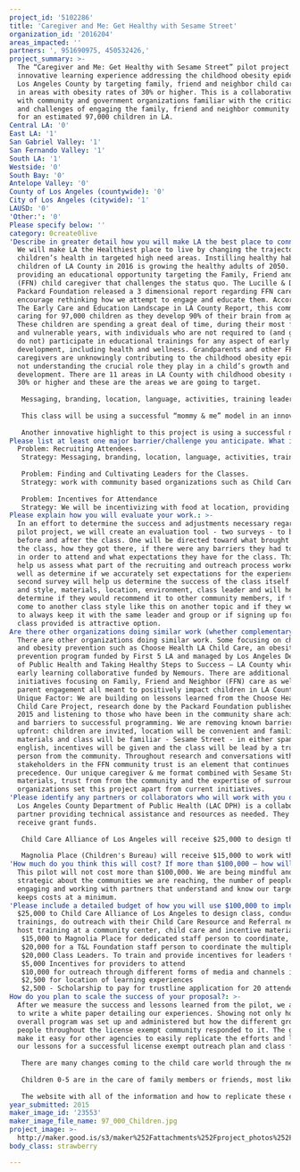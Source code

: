 ```yaml
---
project_id: '5102286'
title: 'Caregiver and Me: Get Healthy with Sesame Street'
organization_id: '2016204'
areas_impacted: ''
partners: ', 951690975, 450532426,'
project_summary: >-
  The “Caregiver and Me: Get Healthy with Sesame Street” pilot project is an
  innovative learning experience addressing the childhood obesity epidemic in
  Los Angeles County by targeting family, friend and neighbor child caregivers
  in areas with obesity rates of 30% or higher. This is a collaborative effort
  with community and government organizations familiar with the critical need
  and challenges of engaging the family, friend and neighbor community caring
  for an estimated 97,000 children in LA.
Central LA: '0'
East LA: '1'
San Gabriel Valley: '1'
San Fernando Valley: '1'
South LA: '1'
Westside: '0'
South Bay: '0'
Antelope Valley: '0'
County of Los Angeles (countywide): '0'
City of Los Angeles (citywide): '1'
LAUSD: '0'
'Other:': '0'
Please specify below: ''
category: 0create0live
'Describe in greater detail how you will make LA the best place to connect:': >-
  We will make LA the Healthiest place to live by changing the trajectory of
  children’s health in targeted high need areas. Instilling healthy habits in
  children of LA County in 2016 is growing the healthy adults of 2050. How? By
  providing an educational opportunity targeting the Family, Friend and Neighbor
  (FFN) child caregiver that challenges the status quo. The Lucille & David
  Packard Foundation released a 3 dimensional report regarding FFN caregivers to
  encourage rethinking how we attempt to engage and educate them. According to
  The Early Care and Education Landscape in LA County Report, this community is
  caring for 97,000 children as they develop 90% of their brain from ages 0-5.
  These children are spending a great deal of time, during their most formative
  and vulnerable years, with individuals who are not required to (and generally
  do not) participate in educational trainings for any aspect of early childhood
  development, including health and wellness. Grandparents and other FFN
  caregivers are unknowingly contributing to the childhood obesity epidemic by
  not understanding the crucial role they play in a child’s growth and
  development. There are 11 areas in LA County with childhood obesity rates at
  30% or higher and these are the areas we are going to target.
   
   Messaging, branding, location, language, activities, training leaders and style of training must be tailored to this audience to impact all aspects of early education including healthy habits.
   
   This class will be using a successful “mommy & me” model in an innovative way. Sesame Street materials create a familiar and common ground for leader, participants and children. Sharing information about physical activity, healthy cooking and purchasing healthful foods on a budget will feel like a fun outing with the children and not a “training” for the professional caregiver. Including the children in the learning event will also empower the caregiver to do these things in her home as he/she has already experienced how to do it WITH the children.
   
   Another innovative highlight to this project is using a successful model of leadership cultivations that Magnolia Place implemented with an FFN reading club project. Trust is cited time and again as the crux of a successful project in this community therefore the leaders of our classes will be individuals from the FFN community not only establishing a trusting environment during the class but cultivating leaders within the community.
Please list at least one major barrier/challenge you anticipate. What is your strategy for overcoming these obstacles?: |-
  Problem: Recruiting Attendees. 
   Strategy: Messaging, branding, location, language, activities, training leaders and style of training will be tailored to this audience’s needs and interests. We are also partnering with community based organizations that have established connections and networks to FFN caregivers including the Child Care Alliance of Los Angeles and Magnolia Place. May want to mention incentivizing the workshops - not sure if you need to mention the specifics of offering food, gift cards, or bus tokens. 
   
   Problem: Finding and Cultivating Leaders for the Classes. 
   Strategy: work with community based organizations such as Child Care Alliance of Los Angeles, Magnolia Place and Best Start Locations to get recommendations of who we can reach out to as well as put out a call to the community through these channels.
   
   Problem: Incentives for Attendance
   Strategy: We will be incentivizing with food at location, providing child care, a physical activity kit, gift cards et
Please explain how you will evaluate your work.: >-
  In an effort to determine the success and adjustments necessary regarding this
  pilot project, we will create an evaluation tool - two surveys - to be taken
  before and after the class. One will be directed toward what brought them to
  the class, how they got there, if there were any barriers they had to remove
  in order to attend and what expectations they have for the class. This will
  help us assess what part of the recruiting and outreach process worked best as
  well as determine if we accurately set expectations for the experience. The
  second survey will help us determine the success of the class itself - format
  and style, materials, location, environment, class leader and will help us
  determine if they would recommend it to other community members, if they would
  come to another class style like this on another topic and if they would want
  to always keep it with the same leader and group or if signing up for a random
  class provided is attractive option.
Are there other organizations doing similar work (whether complementary or competitive)? What is unique about your proposed approach?: >-
  There are other organizations doing similar work. Some focusing on child care
  and obesity prevention such as Choose Health LA Child Care, an obesity
  prevention program funded by First 5 LA and managed by Los Angeles Department
  of Public Health and Taking Healthy Steps to Success – LA County which is an
  early learning collaborative funded by Nemours. There are additional
  initiatives focusing on Family, Friend and Neighbor (FFN) care as well as
  parent engagement all meant to positively impact children in LA County. The
  Unique Factor: We are building on lessons learned from the Choose Health LA
  Child Care Project, research done by the Packard Foundation published in June
  2015 and listening to those who have been in the community share achievements
  and barriers to successful programming. We are removing known barriers
  upfront: children are invited, location will be convenient and familiar, the
  materials and class will be familiar - Sesame Street - in either spanish or
  english, incentives will be given and the class will be lead by a trusted
  person from the community. Throughout research and conversations with
  stakeholders in the FFN community trust is an element that continues to take
  precedence. Our unique caregiver & me format combined with Sesame Street
  materials, trust from from the community and the expertise of surrounding
  organizations set this project apart from current initiatives.
'Please identify any partners or collaborators who will work with you on this project. How much of the $100,000 grant award will each partner receive?': >-
  Los Angeles County Department of Public Health (LAC DPH) is a collaborative
  partner providing technical assistance and resources as needed. They will not
  receive grant funds.
   
   Child Care Alliance of Los Angeles will receive $25,000 to design the 1.5 hour class, Develop the 1.5 hour training based on the 3 Sesame Street Materials; “Mommy and Me”format, Conduct 12 trainings over the course of 1 year; Recruit FFN providers in partnership with our R&R’s (mailings, email blasts, phone calls), coordinate and host training (including food) at a local community center (Library, Parks and Rec Center, etc.), Provide child care and provide incentive materials - Physical Activity Kit
   
   Magnolia Place (Children's Bureau) will receive $15,000 to work with their existing network and additional channels of Family, Friend and Neighbor Caregivers. Magnolia Place will arrange outreach, child care, location and enable us to work within the trusting boundaries they have established with their FFN community.
'How much do you think this will cost? If more than $100,000 – how will you cover the additional costs?': >-
  This pilot will not cost more than $100,000. We are being mindful and
  strategic about the communities we are reaching, the number of people we are
  engaging and working with partners that understand and know our targets which
  keeps costs at a minimum.
'Please include a detailed budget of how you will use $100,000 to implement this project.': >-
  $25,000 to Child Care Alliance of Los Angeles to design class, conduct
  trainings, do outreach with their Child Care Resource and Referral network,
  host training at a community center, child care and incentive materials.
   $15,000 to Magnolia Place for dedicated staff person to coordinate, provide child care, outreach and liaise with existing ffn network
   $20,000 for a T&L Foundation staff person to coordinate the multiple efforts, manage budget and administer the overall project
   $20,000 Class Leaders. To train and provide incentives for leaders to learn and do the trainings within the community
   $5,000 Incentives for providers to attend
   $10,000 for outreach through different forms of media and channels in the communities. Print flyers, website, social media, text, as well as some grassroots efforts
   $2,500 for location of learning experiences
   $2,500 - Scholarship to pay for trustline application for 20 attendees interested in becoming trustlined
How do you plan to scale the success of your proposal?: >-
  After we measure the success and lessons learned from the pilot, we are going
  to write a white paper detailing our experiences. Showing not only how the
  overall program was set up and administered but how the different groups of
  people throughout the license exempt community responded to it. The goal is to
  make it easy for other agencies to easily replicate the efforts and learn from
  our lessons for a successful license exempt outreach plan and class format.
   
   There are many changes coming to the child care world through the new federal and state regulations after the Child Care Development Block Grant was signed into law. One of these big changes is required 10 health and safety trainings. It is imperative agencies intending to train the license exempt providers receiving subsidies know how to engage this notoriously isolated group of people in a learning opportunities.
   
   Children 0-5 are in the care of family members or friends, most likely their grandparents. These caregivers know how they raised their children and their cultural preferences. They are not taking into consideration the impact they are having on the child’s weight, nutrient intake and brain development. This set of caregivers need an additional support system and messaging directed just to them. They are family members and see themselves as such, not as babysitters, caregivers, providers or teachers. Therefore, we will also reach out to organizations such as Generations United, AARP and other Grandfamilies organizations to consider what a partnership might look like to provide the class throughout these networks.
   
   The website with all of the information and how to replicate these efforts will be maintained so the general public will always have access to the white paper, lessons learned and ways to replicate what we accomplished.
year_submitted: 2015
maker_image_id: '23553'
maker_image_file_name: 97_000_Children.jpg
project_image: >-
  http://maker.good.is/s3/maker%252Fattachments%252Fproject_photos%252Fimages%252F23553%252Fdisplay%252F97_000_Children.jpg=c570x385
body_class: strawberry

---
```

